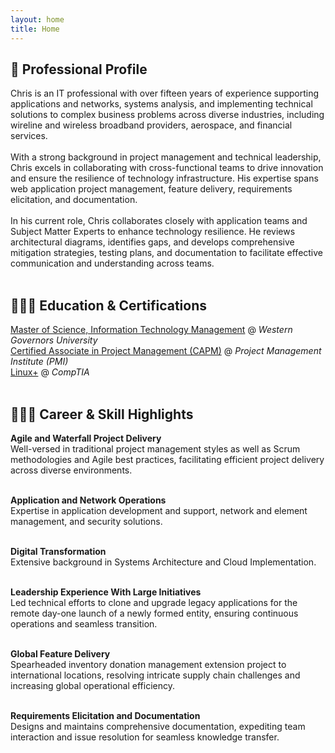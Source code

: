 ```yaml
---
layout: home
title: Home
---
```

<!--
[Click here](/cv) to see the full CV, and [here](/cv.pdf) to download a print version. The theme also ships with a blog: [click here](/posts) to scroll posts from the most recent. Finally, [click here](/404) to see a page that can't be found.
<br><br><br>
-->


## 👤 Professional Profile
Chris is an IT professional with over fifteen years of experience supporting applications and networks, systems analysis, and implementing technical solutions to complex business problems across diverse industries, including wireline and wireless broadband providers, aerospace, and financial services.
<br><br>
With a strong background in project management and technical leadership, Chris excels in collaborating with cross-functional teams to drive innovation and ensure the resilience of technology infrastructure. His expertise spans web application project management, feature delivery, requirements elicitation, and documentation.
<br><br>
In his current role, Chris collaborates closely with application teams and Subject Matter Experts to enhance technology resilience. He reviews architectural diagrams, identifies gaps, and develops comprehensive mitigation strategies, testing plans, and documentation to facilitate effective communication and understanding across teams.
<br><br>


## 👨🏻‍🎓 Education & Certifications
[Master of Science, Information Technology Management](https://www.wgu.edu/online-it-degrees/information-technology-management-masters-program.html) @ _Western Governors University_ <br>
[Certified Associate in Project Management (CAPM)](https://www.credly.com/badges/53d36d2b-f25e-438c-a1df-50556c585e59) @ _Project Management Institute (PMI)_ <br>
[Linux+](https://www.credly.com/badges/522af907-eef4-43cd-8431-bb02636bd5f5) @ _CompTIA_
<br><br>


## 👨🏻‍💻 Career & Skill Highlights

  
  **Agile and Waterfall Project Delivery**<br>
  Well-versed in traditional project management styles as well as Scrum methodologies and Agile best practices, facilitating efficient project delivery across diverse environments.<br><br>
  
  **Application and Network Operations**<br>
  Expertise in application development and support, network and element management, and security solutions.<br><br>

  **Digital Transformation**<br>
  Extensive background in Systems Architecture and Cloud Implementation.<br><br>
  
  **Leadership Experience With Large Initiatives**<br>
  Led technical efforts to clone and upgrade legacy applications for the remote day-one launch of a newly formed entity, ensuring continuous operations and seamless transition.<br><br>
  
  **Global Feature Delivery**<br>
  Spearheaded inventory donation management extension project to international locations, resolving intricate supply chain challenges and increasing global operational efficiency.<br><br>
  
  **Requirements Elicitation and Documentation**<br>
  Designs and maintains comprehensive documentation, expediting team interaction and issue resolution for seamless knowledge transfer.<br><br>

<!--
{% include archive.html %}
-->
